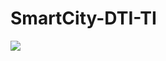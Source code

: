 # SmartCity-DTI-TI


![](https://github.com/EQS-California/SmartCity-DTI-TI/blob/main/img/smart-4168483_1920.jpg)

